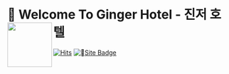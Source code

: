 # 🎄 Welcome To Ginger Hotel - 진저 호텔 <a href="https://apps.apple.com/kr/app/%EC%8A%A4%ED%8A%B8%EB%A6%BF%EB%93%9C%EB%9E%8D-street-drop/id6450315928"><img src="https://github.com/gingerhotel/.github/assets/70641477/efc6fbcb-5e5f-4609-8404-22b90b42cd45" align="left" width="100"></a>

[![Hits](https://hits.seeyoufarm.com/api/count/incr/badge.svg?url=https%3A%2F%2Fgithub.com%2Fgingerhotel&count_bg=%2398D966&title_bg=%23888888&icon=&icon_color=%23E7E7E7&title=%F0%9F%92%8C+hits+&edge_flat=false)](https://hits.seeyoufarm.com)
[![Site Badge](https://img.shields.io/badge/%E2%98%83%EF%B8%8F_Go_To_Ginger_Hotel_Site-0B610B?logo=&logoColor=6E6E6E&link=https://ginger-hotel.site)](https://ginger-hotel.site)
